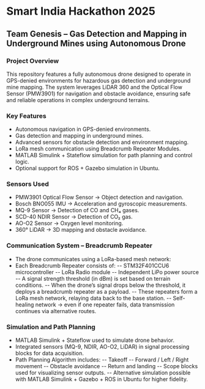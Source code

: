 # Smart India Hackathon 2025
## Team Genesis – Gas Detection and Mapping in Underground Mines using Autonomous Drone

### Project Overview
This repository features a fully autonomous drone designed to operate in GPS-denied environments for hazardous gas detection and underground mine mapping.
The system leverages LiDAR 360 and the Optical Flow Sensor (PMW3901) for navigation and obstacle avoidance, ensuring safe and reliable operations in complex underground terrains.

### Key Features
- Autonomous navigation in GPS-denied environments.
- Gas detection and mapping in underground mines.
- Advanced sensors for obstacle detection and environment mapping.
- LoRa mesh communication using Breadcrumb Repeater Modules.
- MATLAB Simulink + Stateflow simulation for path planning and control logic.
- Optional support for ROS + Gazebo simulation in Ubuntu.

###  Sensors Used
- PMW3901 Optical Flow Sensor → Object detection and navigation.
- Bosch BNO055 IMU → Acceleration and gyroscopic measurements.
- MQ-9 Sensor → Detection of CO and CH₄ gases.
- SCD-40 NDIR Sensor → Detection of CO₂ gas.
- AO-O2 Sensor → Oxygen level monitoring.
- 360° LiDAR → 3D mapping and obstacle avoidance.

### Communication System – Breadcrumb Repeater
- The drone communicates using a LoRa-based mesh network:
- Each Breadcrumb Repeater consists of:
-- STM32F401CCU6 microcontroller
-- LoRa Radio module
-- Independent LiPo power source
-- A signal strength threshold (in dBm) is set based on terrain conditions.
-- When the drone’s signal drops below the threshold, it deploys a breadcrumb repeater as a payload.
-- These repeaters form a LoRa mesh network, relaying data back to the base station.
-- Self-healing network → even if one repeater fails, data transmission continues via alternative routes.

### Simulation and Path Planning
- MATLAB Simulink + Stateflow used to simulate drone behavior.
- Integrated sensors (MQ-9, NDIR, AO-O2, LiDAR) in signal processing blocks for data acquisition.
- Path Planning Algorithm includes:
-- Takeoff
-- Forward / Left / Right movement
-- Obstacle avoidance
-- Return and landing
-- Scope blocks used for visualizing sensor outputs.
-- Alternative simulation possible with MATLAB Simulink + Gazebo + ROS in Ubuntu for higher fidelity.
